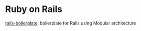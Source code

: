 # Ruby on Rails

[rails-boilerplate](https://github.com/zgid123/rails-boilerplate): boilerplate for Rails using Modular architecture
